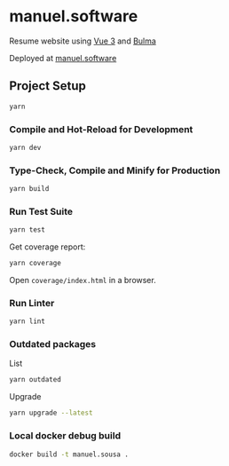 # manuel.software

Resume website using [Vue 3](https://vuejs.org/) and [Bulma](https://bulma.io/)

Deployed at [manuel.software](https://www.manuel.software)

## Project Setup

```sh
yarn
```

### Compile and Hot-Reload for Development

```sh
yarn dev
```

### Type-Check, Compile and Minify for Production

```sh
yarn build
```

### Run Test Suite

```sh
yarn test
```

Get coverage report:

```sh
yarn coverage
```

Open `coverage/index.html` in a browser.

### Run Linter

```sh
yarn lint
```

### Outdated packages

List

```sh
yarn outdated
```

Upgrade

```sh
yarn upgrade --latest
```

### Local docker debug build

```sh
docker build -t manuel.sousa .
```